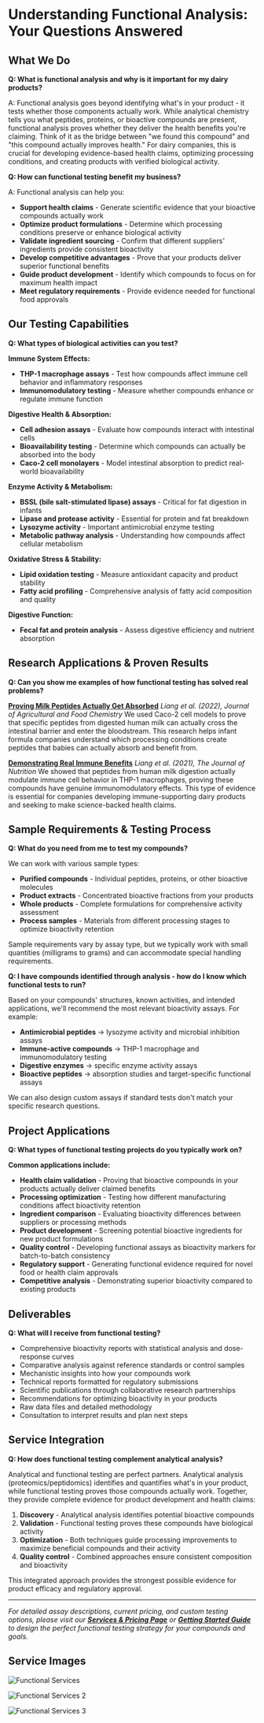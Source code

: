# Understanding Functional Analysis: Your Questions Answered

## What We Do

**Q: What is functional analysis and why is it important for my dairy products?**

A: Functional analysis goes beyond identifying what's in your product - it tests whether those components actually work. While analytical chemistry tells you what peptides, proteins, or bioactive compounds are present, functional analysis proves whether they deliver the health benefits you're claiming. Think of it as the bridge between "we found this compound" and "this compound actually improves health." For dairy companies, this is crucial for developing evidence-based health claims, optimizing processing conditions, and creating products with verified biological activity.

**Q: How can functional testing benefit my business?**

A: Functional analysis can help you:
- **Support health claims** - Generate scientific evidence that your bioactive compounds actually work
- **Optimize product formulations** - Determine which processing conditions preserve or enhance biological activity
- **Validate ingredient sourcing** - Confirm that different suppliers' ingredients provide consistent bioactivity
- **Develop competitive advantages** - Prove that your products deliver superior functional benefits
- **Guide product development** - Identify which compounds to focus on for maximum health impact
- **Meet regulatory requirements** - Provide evidence needed for functional food approvals

## Our Testing Capabilities

**Q: What types of biological activities can you test?**

**Immune System Effects:**
- **THP-1 macrophage assays** - Test how compounds affect immune cell behavior and inflammatory responses
- **Immunomodulatory testing** - Measure whether compounds enhance or regulate immune function

**Digestive Health & Absorption:**
- **Cell adhesion assays** - Evaluate how compounds interact with intestinal cells
- **Bioavailability testing** - Determine which compounds can actually be absorbed into the body
- **Caco-2 cell monolayers** - Model intestinal absorption to predict real-world bioavailability

**Enzyme Activity & Metabolism:**
- **BSSL (bile salt-stimulated lipase) assays** - Critical for fat digestion in infants
- **Lipase and protease activity** - Essential for protein and fat breakdown
- **Lysozyme activity** - Important antimicrobial enzyme testing
- **Metabolic pathway analysis** - Understanding how compounds affect cellular metabolism

**Oxidative Stress & Stability:**
- **Lipid oxidation testing** - Measure antioxidant capacity and product stability
- **Fatty acid profiling** - Comprehensive analysis of fatty acid composition and quality

**Digestive Function:**
- **Fecal fat and protein analysis** - Assess digestive efficiency and nutrient absorption

## Research Applications & Proven Results

**Q: Can you show me examples of how functional testing has solved real problems?**

**[Proving Milk Peptides Actually Get Absorbed](link-to-paper)**
*Liang et al. (2022), Journal of Agricultural and Food Chemistry*
We used Caco-2 cell models to prove that specific peptides from digested human milk can actually cross the intestinal barrier and enter the bloodstream. This research helps infant formula companies understand which processing conditions create peptides that babies can actually absorb and benefit from.

**[Demonstrating Real Immune Benefits](link-to-paper)**
*Liang et al. (2021), The Journal of Nutrition*
We showed that peptides from human milk digestion actually modulate immune cell behavior in THP-1 macrophages, proving these compounds have genuine immunomodulatory effects. This type of evidence is essential for companies developing immune-supporting dairy products and seeking to make science-backed health claims.

## Sample Requirements & Testing Process

**Q: What do you need from me to test my compounds?**

We can work with various sample types:
- **Purified compounds** - Individual peptides, proteins, or other bioactive molecules
- **Product extracts** - Concentrated bioactive fractions from your products
- **Whole products** - Complete formulations for comprehensive activity assessment
- **Process samples** - Materials from different processing stages to optimize bioactivity retention

Sample requirements vary by assay type, but we typically work with small quantities (milligrams to grams) and can accommodate special handling requirements.

**Q: I have compounds identified through analysis - how do I know which functional tests to run?**

Based on your compounds' structures, known activities, and intended applications, we'll recommend the most relevant bioactivity assays. For example:
- **Antimicrobial peptides** → lysozyme activity and microbial inhibition assays
- **Immune-active compounds** → THP-1 macrophage and immunomodulatory testing
- **Digestive enzymes** → specific enzyme activity assays
- **Bioactive peptides** → absorption studies and target-specific functional assays

We can also design custom assays if standard tests don't match your specific research questions.

## Project Applications

**Q: What types of functional testing projects do you typically work on?**

**Common applications include:**
- **Health claim validation** - Proving that bioactive compounds in your products actually deliver claimed benefits
- **Processing optimization** - Testing how different manufacturing conditions affect bioactivity retention
- **Ingredient comparison** - Evaluating bioactivity differences between suppliers or processing methods
- **Product development** - Screening potential bioactive ingredients for new product formulations
- **Quality control** - Developing functional assays as bioactivity markers for batch-to-batch consistency
- **Regulatory support** - Generating functional evidence required for novel food or health claim approvals
- **Competitive analysis** - Demonstrating superior bioactivity compared to existing products

## Deliverables

**Q: What will I receive from functional testing?**

- Comprehensive bioactivity reports with statistical analysis and dose-response curves
- Comparative analysis against reference standards or control samples
- Mechanistic insights into how your compounds work
- Technical reports formatted for regulatory submissions
- Scientific publications through collaborative research partnerships
- Recommendations for optimizing bioactivity in your products
- Raw data files and detailed methodology
- Consultation to interpret results and plan next steps

## Service Integration

**Q: How does functional testing complement analytical analysis?**

Analytical and functional testing are perfect partners. Analytical analysis (proteomics/peptidomics) identifies and quantifies what's in your product, while functional testing proves those compounds actually work. Together, they provide complete evidence for product development and health claims:

1. **Discovery** - Analytical analysis identifies potential bioactive compounds
2. **Validation** - Functional testing proves these compounds have biological activity
3. **Optimization** - Both techniques guide processing improvements to maximize beneficial compounds and their activity
4. **Quality control** - Combined approaches ensure consistent composition and bioactivity

This integrated approach provides the strongest possible evidence for product efficacy and regulatory approval.

---

*For detailed assay descriptions, current pricing, and custom testing options, please visit our **[Services & Pricing Page](services_pricing_page.md)** or **[Getting Started Guide](getting_started_page.md)** to design the perfect functional testing strategy for your compounds and goals.*

## Service Images

![Functional Services](../images_for_site/functional_services.jpg)

![Functional Services 2](../images_for_site/functional_services2.jpg)

![Functional Services 3](../images_for_site/functional_services3.jpg)